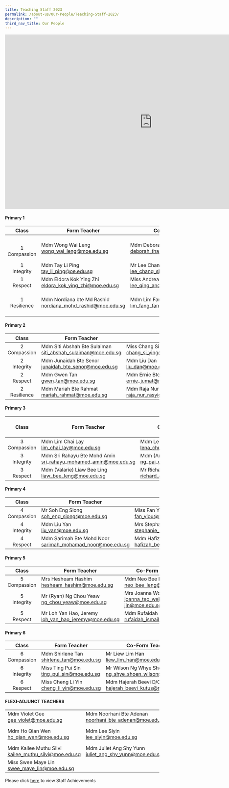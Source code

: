 ```yaml
---
title: Teaching Staff 2023
permalink: /about-us/Our-People/Teaching-Staff-2023/
description: ""
third_nav_title: Our People
---
```

<iframe allowfullscreen="true" height="569" width="960" frameborder="0" src="https://docs.google.com/presentation/d/e/2PACX-1vRWp0S1jsK3BE-OXvwOAUd_44LqfQZ8DVU8gCJoAhUwdqZ5yyJKF4Gh4CipF6I20wjIPzo8GiFQSkgF/embed?start=false&amp;loop=false&amp;delayms=3000"></iframe>

#### **Primary 1**

|Class|Form Teacher|Co-Form Teacher| Co-Form Teacher|
|:--:|--|--|--|
|<br>1 <br>Compassion| Mdm Wong Wai Leng <br> wong_wai_leng@moe.edu.sg | Mdm Deborah Tham Lai Mei<br>deborah_tham_lai_mei@moe.edu.sg|Mdm Noorasmaedah Bte Ahmad<br> noorasmaedah_ahmad@moe.edu.sg <br>Mdm Ho Qian Wen<br>ho_qian_wen@moe.edu.sg |
|1<br>Integrity| Mdm Tay Li Ping<br>tay_li_ping@oe.edu.sg   | Mr Lee Chang Sheng, Jansen<br>lee_chang_sheng_jansen@moe.edu.sg | Mdm Saraswathi D/O Valliappan<br> saraswathi_valliappan@moe.edu.sg |
|1<br>Respect|Mdm Eldora Kok Ying Zhi<br>eldora_kok_ying_zhi@moe.edu.sg | Miss Andrea Lee Qing<br> lee_qing_andrea@moe.edu.sg|Mdm Ong Su Hui<br>ong_su_hui@moe.edu.sg|
|1<br>Resilience |  Mdm Nordiana bte Md Rashid<br>nordiana_mohd_rashid@moe.edu.sg| Mdm Lim Fang Fang<br>lim_fang_fang@moe.edu.sg | Mdm Liu Yan<br> liu_yan@moe.edu.sg <br>Mdm Ong Wee Fern (Jermaine)<br>ong_wee_fern@moe.edu.sg|

#### **Primary 2**

|Class|Form Teacher|Co-Form Teacher| Co-Form Teacher|
|:--:|--|--|--|
|2<br>Compassion| Mdm Siti Abshah Bte Sulaiman<br>siti_abshah_sulaiman@moe.edu.sg  |Miss Chang Si Ying<br>chang_si_ying@moe.edu.sg|Mdm Chia Lee Eng<br>chia_lee_eng@moe.edu.sg |
|2<br>Integrity| Mdm Junaidah Bte Senor junaidah_bte_senor@moe.edu.sg | Mdm Liu Dan<br>liu_dan@moe.edu.sg <br> | Mdm Alicia Ngo Phew Ling<br>alicia_ngo_phew_ling@moe.edu.sg|
|2<br>Respect| Mdm Gwen Tan<br>gwen_tan@moe.edu.sg|Mdm Ernie Bte Jumat<br>ernie_jumat@moe.edu.sg| Mdm Hafizah Beevi binti Abdul Basit<br>hafizah_beevi_abdul_basit@moe.edu.sg|
|2<br>Resilience| Mdm Mariah Bte Rahmat<br>mariah_rahmat@moe.edu.sg | Mdm Raja Nur Rasyidah Bte Raja Kamarul Bahrin<br>raja_nur_rasyidah_raja_kamarul_bahrin@moe.edu.sg| Mdm Adelene Tan Tse Hui <br>tan_tse_hui_adelene@moe.edu.sg|

#### **Primary 3**

|Class|Form Teacher|Co-Form Teacher| Co-Form Teacher|
|:--:|--|--|--|
|3<br>Compassion|Mdm Lim Chai Lay<br>lim_chai_lay@moe.edu.sg| Mdm Lena Chua Siao Yen<br>lena_chua_siao_yen@moe.edu.sg |  |
|3<br>Integrity|Mdm Sri Rahayu Bte Mohd Amin<br>sri_rahayu_mohamed_amin@moe.edu.sg | Mdm (Angie) Ng Pai Chen <br>ng_pai_chen@moe.edu.sg |
|3<br>Respect|Mdm (Valarie) Liaw Bee Ling<br>liaw_bee_leng@moe.edu.sg |Mr Richard S/O Arokiasamy<br>richard_arokiasamy@moe.edu.sg| 

#### **Primary 4**

|Class|Form Teacher|Co-Form Teacher| Co-Form Teacher|
|:--:|--|--|--|
|4<br>Compassion|Mr Soh Eng Siong<br>soh_eng_siong@moe.edu.sg | Miss Fan Yiou<br>fan_yiou@moe.edu.sg| Miss Loh Jun Qin loh_jun_qin@moe.edu.sg|
|4<br>Integrity| Mdm Liu Yan <br>liu_yan@moe.edu.sg| Mrs Stephanie Thoo<br>stephanie_thoo@moe.edu.sg | Mr Mohamad Fazlee Bin Sabari<br>mohamad_fazlee_sabari@moe.edu.sg |
|4<br>Respect| Mdm Sarimah Bte Mohd Noor <br>sarimah_mohamad_noor@moe.edu.sg | Mdm Hafizah Beevi Binti Abdul Basit <br>hafizah_beevi_abdul_Basit@moe.edu.sg | Mdm Yak Hui Hwa (Seetoh) <br>yak_hui_hwa@moe.edu.sg|

#### **Primary 5**

|Class|Form Teacher|Co-Form Teacher| Co-Form Teacher|
|:--:|--|--|--|
|5<br>Compassion|Mrs Hesheam Hashim<br>hesheam_hashim@moe.edu.sg| Mdm Neo Bee Leng<br>neo_bee_leng@moe.edu.sg| Mdm Noorasmaedah Ahmad <br>noorasmaedah_ahmad@moe.edu.sg|
|5<br>Integrity|Mr (Ryan) Ng Chou Yeaw<br>ng_chou_yeaw@moe.edu.sg        | Mrs Joanna Wong<br>joanna_teo_wei-jin@moe.edu.sg| Miss Azzulin Bte Aripin<br>azzulin_aripin@moe.edu.sg|
|5<br>Respect|Mr Loh Yan Hao, Jeremy<br>loh_yan_hao_jeremy@moe.edu.sg | Mdm Rufaidah Bte Ismail<br>rufaidah_ismail@moe.edu.sg | Mdm Yong Chin<br>yong_chin@moe.edu.sg|

#### **Primary 6**

|Class|Form Teacher|Co-Form Teacher| Co-Form Teacher|
|:--:|--|--|--|
|6<br>Compassion|Mdm Shirlene Tan<br>shirlene_tan@moe.edu.sg   | Mr Liew Lim Han<br>liew_lim_han@moe.edu.sg| Mdm Nur Fazalina Bte Hussin<br>nur_fazalina_hussin@moe.edu.sg |
|6<br>Integrity|Miss Ting Pui Sin<br>ting_pui_sin@moe.edu.sg  |Mr Wilson Ng Whye Shoen<br>ng_shye_shoen_wilson@moe.edu.sg|Mdm (Angie) Ng Pai Chen<br>ng_pai_chen@moe.edu.sg|
|6<br>Respect|Miss Cheng Li Yin<br>cheng_li_yin@moe.edu.sg | Mdm Hajerah Beevi D/O Kutus<br>hajerah_beevi_kutus@moe.edu.sg | Mdm Lim Chai Lay           <br>lim_chai_lay@moe.edu.sg        |

#### **FLEXI-ADJUNCT TEACHERS**

| | | | |
|--|--|--|--|
| Mdm Violet Gee<br>gee_violet@moe.edu.sg | Mdm Noorhani Bte Adenan<br>noorhani_bte_adenan@moe.edu.sg | Mdm Nazli Binti Mat Ali<br>nazli_mat_ali@moe.edu.sg    |
| Mdm Ho Qian Wen<br>ho_qian_wen@moe.edu.sg| Mdm Lee Siyin <br>lee_siyin@moe.edu.sg| Mdm Ong Wee Fern (Jermaine)<br>ong_wee_fern@moe.edu.sg |
|Mdm Kailee Muthu Silvi<br>kailee_muthu_silvi@moe.edu.sg | Mdm Juliet Ang Shy Yunn<br>juliet_ang_shy_yunn@moe.edu.sg | Mdm Tan Ai Fang<br>tan_ai_fang@moe.edu.sg|
|Miss Swee Maye Lin swee_maye_lin@moe.edu.sg| | |






Please click [here](/Staff-Achievements/) to view Staff Achievements
